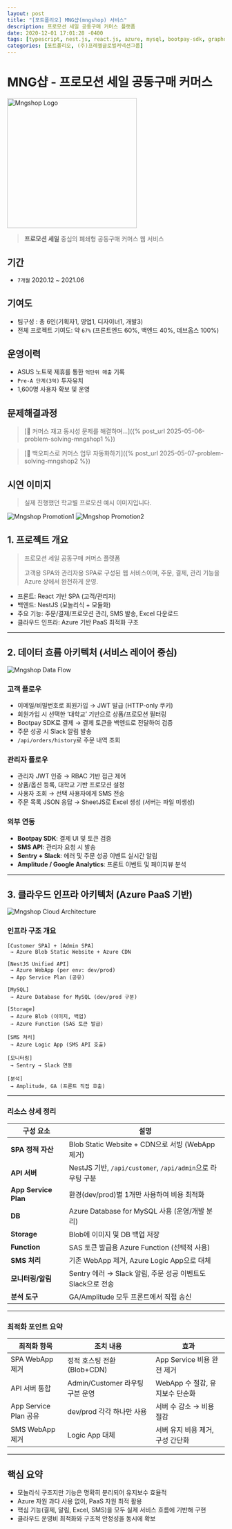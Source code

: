 ```yaml
---
layout: post
title: "[포트폴리오] MNG샵(mngshop) 서비스"
description: 프로모션 세일 공동구매 커머스 플랫폼
date: 2020-12-01 17:01:28 -0400
tags: [typescript, nest.js, react.js, azure, mysql, bootpay-sdk, graphql]
categories: [포트폴리오, (주)프레젤글로벌커넥션그룹]
---
```


# MNG샵 - 프로모션 세일 공동구매 커머스

<div text-align="center">
    <img src="/assets/img/2025-05-05-project-mngshop/mngshop-logo.png" alt="Mngshop Logo" width="300px">
</div>

> **프로모션 세일** 중심의 폐쇄형 공동구매 커머스 웹 서비스


## 기간
- `7개월` 2020.12 ~ 2021.06 


## 기여도
- 팀구성 : 총 6인(기획자1, 영업1, 디자이너1, 개발3) 
- 전체 프로젝트 기여도: 약 `67%` (프론트엔드 60%, 백엔드 40%, 데브옵스 100%)

## 운영이력
- ASUS 노트북 제휴를 통한 `억단위 매출` 기록
- `Pre-A 단계(3억)` 투자유치
- 1,600명 사용자 확보 및 운영

## 문제해결과정
> [🔗 커머스 재고 동시성 문제를 해결하며...]({% post_url 2025-05-06-problem-solving-mngshop1 %})

> [🔗 백오피스로 커머스 업무 자동화하기]({% post_url 2025-05-07-problem-solving-mngshop2 %})

## 시연 이미지
> 실제 진행했던 학교별 프로모션 예시 이미지입니다.

![Mngshop Promotion1](/assets/img/2025-05-05-project-mngshop/promotion1.png)
![Mngshop Promotion2](/assets/img/2025-05-05-project-mngshop/promotion2.png)


## 1. 프로젝트 개요

> 프로모션 세일 공동구매 커머스 플랫폼
> 
> 
> 고객용 SPA와 관리자용 SPA로 구성된 웹 서비스이며, 주문, 결제, 관리 기능을 Azure 상에서 완전하게 운영.
> 
- 프론트: React 기반 SPA (고객/관리자)
- 백엔드: NestJS (모놀리식 + 모듈화)
- 주요 기능: 주문/결제/프로모션 관리, SMS 발송, Excel 다운로드
- 클라우드 인프라: Azure 기반 PaaS 최적화 구조

---

## 2. 데이터 흐름 아키텍처 (서비스 레이어 중심)
![Mngshop Data Flow](/assets/img/2025-05-05-project-mngshop/mngshop-data-flow.png)
### 고객 플로우

- 이메일/비밀번호로 회원가입 → JWT 발급 (HTTP-only 쿠키)
- 회원가입 시 선택한 ‘대학교’ 기반으로 상품/프로모션 필터링
- Bootpay SDK로 결제 → 결제 토큰을 백엔드로 전달하여 검증
- 주문 성공 시 Slack 알림 발송
- `/api/orders/history`로 주문 내역 조회

### 관리자 플로우

- 관리자 JWT 인증 → RBAC 기반 접근 제어
- 상품/옵션 등록, 대학교 기반 프로모션 설정
- 사용자 조회 → 선택 사용자에게 SMS 전송
- 주문 목록 JSON 응답 → SheetJS로 Excel 생성 (서버는 파일 미생성)

### 외부 연동

- **Bootpay SDK**: 결제 UI 및 토큰 검증
- **SMS API**: 관리자 요청 시 발송
- **Sentry + Slack**: 에러 및 주문 성공 이벤트 실시간 알림
- **Amplitude / Google Analytics**: 프론트 이벤트 및 페이지뷰 분석

---

## 3. 클라우드 인프라 아키텍처 (Azure PaaS 기반)

![Mngshop Cloud Architecture](/assets/img/2025-05-05-project-mngshop/mngshop-azure-architecture.png)

### 인프라 구조 개요

```
[Customer SPA] + [Admin SPA]
 → Azure Blob Static Website + Azure CDN

[NestJS Unified API]
 → Azure WebApp (per env: dev/prod)
 → App Service Plan (공유)

[MySQL]
 → Azure Database for MySQL (dev/prod 구분)

[Storage]
 → Azure Blob (이미지, 백업)
 → Azure Function (SAS 토큰 발급)

[SMS 처리]
 → Azure Logic App (SMS API 호출)

[모니터링]
 → Sentry → Slack 연동

[분석]
 → Amplitude, GA (프론트 직접 호출)
```

---

### 리소스 상세 정리

| 구성 요소 | 설명 |
| --- | --- |
| **SPA 정적 자산** | Blob Static Website + CDN으로 서빙 (WebApp 제거) |
| **API 서버** | NestJS 기반, `/api/customer`, `/api/admin`으로 라우팅 구분 |
| **App Service Plan** | 환경(dev/prod)별 1개만 사용하여 비용 최적화 |
| **DB** | Azure Database for MySQL 사용 (운영/개발 분리) |
| **Storage** | Blob에 이미지 및 DB 백업 저장 |
| **Function** | SAS 토큰 발급용 Azure Function (선택적 사용) |
| **SMS 처리** | 기존 WebApp 제거, Azure Logic App으로 대체 |
| **모니터링/알림** | Sentry 에러 → Slack 알림, 주문 성공 이벤트도 Slack으로 전송 |
| **분석 도구** | GA/Amplitude 모두 프론트에서 직접 송신 |

---

### 최적화 포인트 요약

| 최적화 항목 | 조치 내용 | 효과 |
| --- | --- | --- |
| SPA WebApp 제거 | 정적 호스팅 전환 (Blob+CDN) | App Service 비용 완전 제거 |
| API 서버 통합 | Admin/Customer 라우팅 구분 운영 | WebApp 수 절감, 유지보수 단순화 |
| App Service Plan 공유 | dev/prod 각각 하나만 사용 | 서버 수 감소 → 비용 절감 |
| SMS WebApp 제거 | Logic App 대체 | 서버 유지 비용 제거, 구성 간단화 |

---

## 핵심 요약

- 모놀리식 구조지만 기능은 명확히 분리되어 유지보수 효율적
- Azure 자원 과다 사용 없이, PaaS 자원 최적 활용
- 핵심 기능(결제, 알림, Excel, SMS)을 모두 실제 서비스 흐름에 기반해 구현
- 클라우드 운영비 최적화와 구조적 안정성을 동시에 확보 